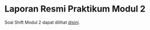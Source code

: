 # Laporan Resmi Praktikum Modul 2

Soal Shift Modul 2 dapat dilihat [disini](Soal/Soal%20Shift%20Modul%202.pdf).

